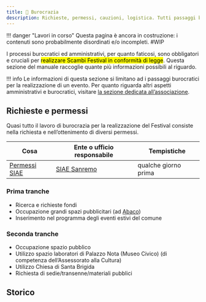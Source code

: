 ```yaml
---
title: 📃 Burocrazia
description: Richieste, permessi, cauzioni, logistica. Tutti passaggi burocratici per realizzare Scambi Festival
---
```

!!! danger "Lavori in corso"
	Questa pagina è ancora in costruzione: i contenuti sono probabilmente disordinati e/o incompleti. #WIP

I processi burocratici ed amministrativi, per quanto faticosi, sono obbligatori e cruciali per <mark>realizzare Scambi Festival in conformità di legge</mark>. Questa sezione del manuale raccoglie quante più informazioni possibili al riguardo.

!!! info
	Le informazioni di questa sezione si limitano ad i passaggi burocratici per la realizzazione di un evento. Per quanto riguarda altri aspetti amministrativi e burocratici, visitare [la sezione dedicata all’associazione](../associazione/).

## Richieste e permessi

Quasi tutto il lavoro di burocrazia per la realizzazione del Festival consiste nella richiesta e nell’ottenimento di diversi permessi.

| Cosa                     | Ente o ufficio responsabile                                                                | Tempistiche          |
| ------------------------ | ------------------------------------------------------------------------------------------ | -------------------- |
| [Permessi SIAE](SIAE.md) | [SIAE Sanremo](https://www.siae.it/it/chi-siamo/uffici-e-contatti/mappa-uffici/liguria/07) | qualche giorno prima |

### Prima tranche

* Ricerca e richieste fondi
* Occupazione grandi spazi pubblicitari (ad [Abaco](https://www.abacospa.it/it/tributi-pubblicita-e-pubbliche-affissioni-sanremo-im.php))
* Inserimento nel programma degli eventi estivi del comune

### Seconda tranche

* Occupazione spazio pubblico
* Utilizzo spazio laboratori di Palazzo Nota (Museo Civico) (di competenza dell’Assessorato alla Cultura)
* Utilizzo Chiesa di Santa Brigida
* Richiesta di sedie/transenne/materiali pubblici

## Storico